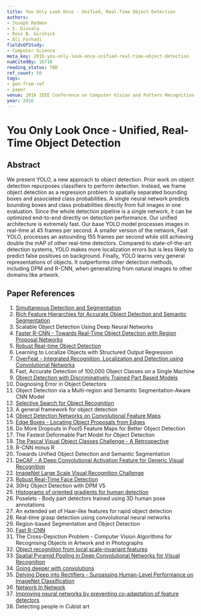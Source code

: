 ```yaml
---
title: You Only Look Once - Unified, Real-Time Object Detection
authors:
- Joseph Redmon
- S. Divvala
- Ross B. Girshick
- Ali Farhadi
fieldsOfStudy:
- Computer Science
meta_key: 2016-you-only-look-once-unified-real-time-object-detection
numCitedBy: 16710
reading_status: TBD
ref_count: 50
tags:
- gen-from-ref
- paper
venue: 2016 IEEE Conference on Computer Vision and Pattern Recognition (CVPR)
year: 2016
---
```


# You Only Look Once - Unified, Real-Time Object Detection

## Abstract

We present YOLO, a new approach to object detection. Prior work on object detection repurposes classifiers to perform detection. Instead, we frame object detection as a regression problem to spatially separated bounding boxes and associated class probabilities. A single neural network predicts bounding boxes and class probabilities directly from full images in one evaluation. Since the whole detection pipeline is a single network, it can be optimized end-to-end directly on detection performance. Our unified architecture is extremely fast. Our base YOLO model processes images in real-time at 45 frames per second. A smaller version of the network, Fast YOLO, processes an astounding 155 frames per second while still achieving double the mAP of other real-time detectors. Compared to state-of-the-art detection systems, YOLO makes more localization errors but is less likely to predict false positives on background. Finally, YOLO learns very general representations of objects. It outperforms other detection methods, including DPM and R-CNN, when generalizing from natural images to other domains like artwork.

## Paper References

1. [Simultaneous Detection and Segmentation](2014-simultaneous-detection-and-segmentation)
2. [Rich Feature Hierarchies for Accurate Object Detection and Semantic Segmentation](2014-rich-feature-hierarchies-for-accurate-object-detection-and-semantic-segmentation)
3. Scalable Object Detection Using Deep Neural Networks
4. [Faster R-CNN - Towards Real-Time Object Detection with Region Proposal Networks](2015-faster-r-cnn-towards-real-time-object-detection-with-region-proposal-networks)
5. [Robust Real-time Object Detection](2001-robust-real-time-object-detection)
6. Learning to Localize Objects with Structured Output Regression
7. [OverFeat - Integrated Recognition, Localization and Detection using Convolutional Networks](2014-overfeat-integrated-recognition-localization-and-detection-using-convolutional-networks)
8. Fast, Accurate Detection of 100,000 Object Classes on a Single Machine
9. [Object Detection with Discriminatively Trained Part Based Models](2009-object-detection-with-discriminatively-trained-part-based-models)
10. Diagnosing Error in Object Detectors
11. Object Detection via a Multi-region and Semantic Segmentation-Aware CNN Model
12. [Selective Search for Object Recognition](2013-selective-search-for-object-recognition)
13. A general framework for object detection
14. [Object Detection Networks on Convolutional Feature Maps](2017-object-detection-networks-on-convolutional-feature-maps)
15. [Edge Boxes - Locating Object Proposals from Edges](2014-edge-boxes-locating-object-proposals-from-edges)
16. Do More Dropouts in Pool5 Feature Maps for Better Object Detection
17. The Fastest Deformable Part Model for Object Detection
18. [The Pascal Visual Object Classes Challenge - A Retrospective](2014-the-pascal-visual-object-classes-challenge-a-retrospective)
19. R-CNN minus R
20. Towards Unified Object Detection and Semantic Segmentation
21. [DeCAF - A Deep Convolutional Activation Feature for Generic Visual Recognition](2014-decaf-a-deep-convolutional-activation-feature-for-generic-visual-recognition)
22. [ImageNet Large Scale Visual Recognition Challenge](2015-imagenet-large-scale-visual-recognition-challenge)
23. [Robust Real-Time Face Detection](2001-robust-real-time-face-detection)
24. 30Hz Object Detection with DPM V5
25. [Histograms of oriented gradients for human detection](2005-histograms-of-oriented-gradients-for-human-detection)
26. Poselets - Body part detectors trained using 3D human pose annotations
27. An extended set of Haar-like features for rapid object detection
28. Real-time grasp detection using convolutional neural networks
29. Region-based Segmentation and Object Detection
30. [Fast R-CNN](2015-fast-r-cnn)
31. The Cross-Depiction Problem - Computer Vision Algorithms for Recognising Objects in Artwork and in Photographs
32. [Object recognition from local scale-invariant features](1999-object-recognition-from-local-scale-invariant-features)
33. [Spatial Pyramid Pooling in Deep Convolutional Networks for Visual Recognition](2015-spatial-pyramid-pooling-in-deep-convolutional-networks-for-visual-recognition)
34. [Going deeper with convolutions](2015-going-deeper-with-convolutions)
35. [Delving Deep into Rectifiers - Surpassing Human-Level Performance on ImageNet Classification](2015-delving-deep-into-rectifiers-surpassing-human-level-performance-on-imagenet-classification)
36. [Network In Network](2014-network-in-network)
37. [Improving neural networks by preventing co-adaptation of feature detectors](2012-improving-neural-networks-by-preventing-co-adaptation-of-feature-detectors)
38. Detecting people in Cubist art
